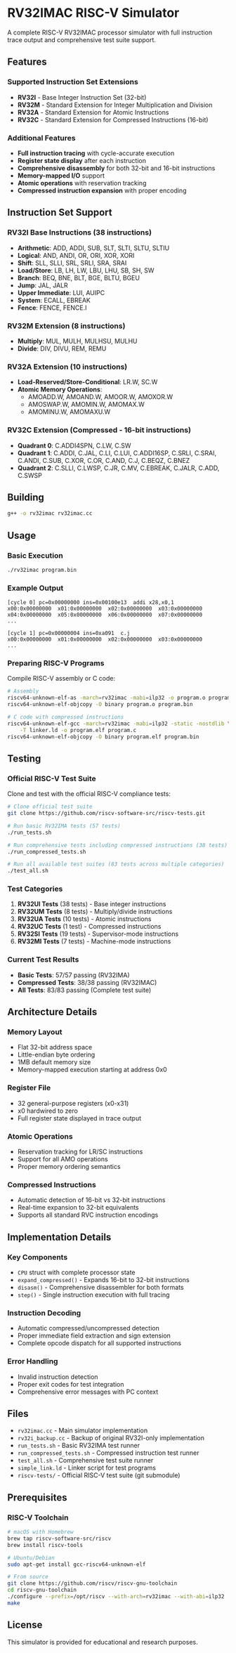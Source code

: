 # RV32IMAC RISC-V Simulator

A complete RISC-V RV32IMAC processor simulator with full instruction trace output and comprehensive test suite support.

## Features

### Supported Instruction Set Extensions

- **RV32I** - Base Integer Instruction Set (32-bit)
- **RV32M** - Standard Extension for Integer Multiplication and Division
- **RV32A** - Standard Extension for Atomic Instructions
- **RV32C** - Standard Extension for Compressed Instructions (16-bit)

### Additional Features

- **Full instruction tracing** with cycle-accurate execution
- **Register state display** after each instruction
- **Comprehensive disassembly** for both 32-bit and 16-bit instructions
- **Memory-mapped I/O** support
- **Atomic operations** with reservation tracking
- **Compressed instruction expansion** with proper encoding

## Instruction Set Support

### RV32I Base Instructions (38 instructions)
- **Arithmetic**: ADD, ADDI, SUB, SLT, SLTI, SLTU, SLTIU
- **Logical**: AND, ANDI, OR, ORI, XOR, XORI
- **Shift**: SLL, SLLI, SRL, SRLI, SRA, SRAI
- **Load/Store**: LB, LH, LW, LBU, LHU, SB, SH, SW
- **Branch**: BEQ, BNE, BLT, BGE, BLTU, BGEU
- **Jump**: JAL, JALR
- **Upper Immediate**: LUI, AUIPC
- **System**: ECALL, EBREAK
- **Fence**: FENCE, FENCE.I

### RV32M Extension (8 instructions)
- **Multiply**: MUL, MULH, MULHSU, MULHU
- **Divide**: DIV, DIVU, REM, REMU

### RV32A Extension (10 instructions)
- **Load-Reserved/Store-Conditional**: LR.W, SC.W
- **Atomic Memory Operations**: 
  - AMOADD.W, AMOAND.W, AMOOR.W, AMOXOR.W
  - AMOSWAP.W, AMOMIN.W, AMOMAX.W
  - AMOMINU.W, AMOMAXU.W

### RV32C Extension (Compressed - 16-bit instructions)
- **Quadrant 0**: C.ADDI4SPN, C.LW, C.SW
- **Quadrant 1**: C.ADDI, C.JAL, C.LI, C.LUI, C.ADDI16SP, C.SRLI, C.SRAI, C.ANDI, C.SUB, C.XOR, C.OR, C.AND, C.J, C.BEQZ, C.BNEZ
- **Quadrant 2**: C.SLLI, C.LWSP, C.JR, C.MV, C.EBREAK, C.JALR, C.ADD, C.SWSP

## Building

```bash
g++ -o rv32imac rv32imac.cc
```

## Usage

### Basic Execution
```bash
./rv32imac program.bin
```

### Example Output
```
[cycle 0] pc=0x00000000 ins=0x00100e13  addi x28,x0,1
x00:0x00000000  x01:0x00000000  x02:0x00000000  x03:0x00000000
x04:0x00000000  x05:0x00000000  x06:0x00000000  x07:0x00000000
...

[cycle 1] pc=0x00000004 ins=0xa091  c.j
x00:0x00000000  x01:0x00000000  x02:0x00000000  x03:0x00000000
...
```

### Preparing RISC-V Programs

Compile RISC-V assembly or C code:
```bash
# Assembly
riscv64-unknown-elf-as -march=rv32imac -mabi=ilp32 -o program.o program.S
riscv64-unknown-elf-objcopy -O binary program.o program.bin

# C code with compressed instructions
riscv64-unknown-elf-gcc -march=rv32imac -mabi=ilp32 -static -nostdlib \
    -T linker.ld -o program.elf program.c
riscv64-unknown-elf-objcopy -O binary program.elf program.bin
```

## Testing

### Official RISC-V Test Suite

Clone and test with the official RISC-V compliance tests:

```bash
# Clone official test suite
git clone https://github.com/riscv-software-src/riscv-tests.git

# Run basic RV32IMA tests (57 tests)
./run_tests.sh

# Run comprehensive tests including compressed instructions (38 tests)  
./run_compressed_tests.sh

# Run all available test suites (83 tests across multiple categories)
./test_all.sh
```

### Test Categories

1. **RV32UI Tests** (38 tests) - Base integer instructions
2. **RV32UM Tests** (8 tests) - Multiply/divide instructions  
3. **RV32UA Tests** (10 tests) - Atomic instructions
4. **RV32UC Tests** (1 test) - Compressed instructions
5. **RV32SI Tests** (19 tests) - Supervisor-mode instructions
6. **RV32MI Tests** (7 tests) - Machine-mode instructions

### Current Test Results
- **Basic Tests**: 57/57 passing (RV32IMA)
- **Compressed Tests**: 38/38 passing (RV32IMAC)  
- **All Tests**: 83/83 passing (Complete test suite)

## Architecture Details

### Memory Layout
- Flat 32-bit address space
- Little-endian byte ordering
- 1MB default memory size
- Memory-mapped execution starting at address 0x0

### Register File
- 32 general-purpose registers (x0-x31)
- x0 hardwired to zero
- Full register state displayed in trace output

### Atomic Operations
- Reservation tracking for LR/SC instructions
- Support for all AMO operations
- Proper memory ordering semantics

### Compressed Instructions
- Automatic detection of 16-bit vs 32-bit instructions
- Real-time expansion to 32-bit equivalents
- Supports all standard RVC instruction encodings

## Implementation Details

### Key Components
- `CPU` struct with complete processor state
- `expand_compressed()` - Expands 16-bit to 32-bit instructions
- `disasm()` - Comprehensive disassembler for both formats
- `step()` - Single instruction execution with full tracing

### Instruction Decoding
- Automatic compressed/uncompressed detection
- Proper immediate field extraction and sign extension
- Complete opcode dispatch for all supported instructions

### Error Handling
- Invalid instruction detection
- Proper exit codes for test integration
- Comprehensive error messages with PC context

## Files

- `rv32imac.cc` - Main simulator implementation
- `rv32i_backup.cc` - Backup of original RV32I-only implementation
- `run_tests.sh` - Basic RV32IMA test runner
- `run_compressed_tests.sh` - Compressed instruction test runner  
- `test_all.sh` - Comprehensive test suite runner
- `simple_link.ld` - Linker script for test programs
- `riscv-tests/` - Official RISC-V test suite (git submodule)

## Prerequisites

### RISC-V Toolchain

```bash
# macOS with Homebrew
brew tap riscv-software-src/riscv
brew install riscv-tools

# Ubuntu/Debian
sudo apt-get install gcc-riscv64-unknown-elf

# From source
git clone https://github.com/riscv/riscv-gnu-toolchain
cd riscv-gnu-toolchain
./configure --prefix=/opt/riscv --with-arch=rv32imac --with-abi=ilp32
make
```

## License

This simulator is provided for educational and research purposes.